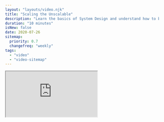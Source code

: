 ```yaml
---
layout: "layouts/video.njk"
title: "Scaling the Unscalable"
description: "Learn the basics of System Design and understand how to build a scalable application."
duration: "10 minutes"
isNew: false
date: 2020-07-26
sitemap:
  priority: 0.7
  changefreq: "weekly"
tags:
  - "video"
  - "video-sitemap"
---
```


<iframe class="w-full aspect-video mb-5" src="https://www.youtube.com/embed/a2rcgzludDU" title="Scaling the Unscalable" />